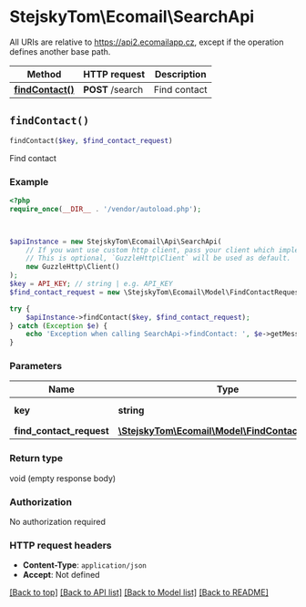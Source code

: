 # StejskyTom\Ecomail\SearchApi

All URIs are relative to https://api2.ecomailapp.cz, except if the operation defines another base path.

| Method | HTTP request | Description |
| ------------- | ------------- | ------------- |
| [**findContact()**](SearchApi.md#findContact) | **POST** /search | Find contact |


## `findContact()`

```php
findContact($key, $find_contact_request)
```

Find contact



### Example

```php
<?php
require_once(__DIR__ . '/vendor/autoload.php');



$apiInstance = new StejskyTom\Ecomail\Api\SearchApi(
    // If you want use custom http client, pass your client which implements `GuzzleHttp\ClientInterface`.
    // This is optional, `GuzzleHttp\Client` will be used as default.
    new GuzzleHttp\Client()
);
$key = API_KEY; // string | e.g. API_KEY
$find_contact_request = new \StejskyTom\Ecomail\Model\FindContactRequest(); // \StejskyTom\Ecomail\Model\FindContactRequest

try {
    $apiInstance->findContact($key, $find_contact_request);
} catch (Exception $e) {
    echo 'Exception when calling SearchApi->findContact: ', $e->getMessage(), PHP_EOL;
}
```

### Parameters

| Name | Type | Description  | Notes |
| ------------- | ------------- | ------------- | ------------- |
| **key** | **string**| e.g. API_KEY | [optional] |
| **find_contact_request** | [**\StejskyTom\Ecomail\Model\FindContactRequest**](../Model/FindContactRequest.md)|  | [optional] |

### Return type

void (empty response body)

### Authorization

No authorization required

### HTTP request headers

- **Content-Type**: `application/json`
- **Accept**: Not defined

[[Back to top]](#) [[Back to API list]](../../README.md#endpoints)
[[Back to Model list]](../../README.md#models)
[[Back to README]](../../README.md)
